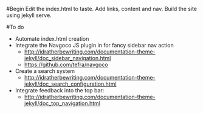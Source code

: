 #Begin
Edit the index.html to taste. Add links, content and nav.
Build the site using jekyll serve.

#To do
* Automate index.html creation
* Integrate the Navgoco JS plugin in for fancy sidebar nav action
    * http://idratherbewriting.com/documentation-theme-jekyll/doc_sidebar_navigation.html
    * https://github.com/tefra/navgoco
* Create a search system
    * http://idratherbewriting.com/documentation-theme-jekyll/doc_search_configuration.html
* Integrate feedback into the top bar: 
    * http://idratherbewriting.com/documentation-theme-jekyll/doc_top_navigation.html

